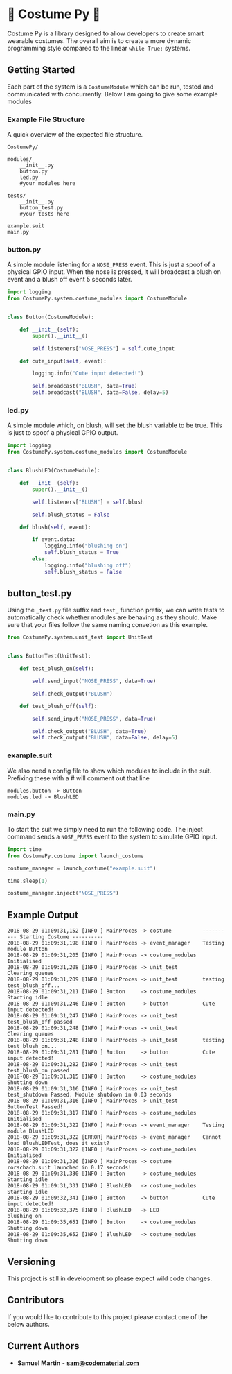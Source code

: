 # :tophat: Costume Py :tophat:

Costume Py is a library designed to allow developers to create smart wearable costumes. 
The overall aim is to create a more dynamic programming style compared to the linear `while True:` systems.

## Getting Started

Each part of the system is a `CostumeModule` which can be run, tested and communicated with concurrently.
Below I am going to give some example modules

### Example  File Structure

A quick overview of the expected file structure.

```text
CostumePy/

modules/
    __init__.py
    button.py
    led.py
    #your modules here

tests/
    __init__.py
    button_test.py
    #your tests here

example.suit
main.py

```

### button.py

A simple module listening for a `NOSE_PRESS` event. This is just a spoof of a physical GPIO input.
When the nose is pressed, it will broadcast a blush on event and a blush off event 5 seconds later.


```python
import logging
from CostumePy.system.costume_modules import CostumeModule


class Button(CostumeModule):

    def __init__(self):
        super().__init__()

        self.listeners["NOSE_PRESS"] = self.cute_input

    def cute_input(self, event):

        logging.info("Cute input detected!")

        self.broadcast("BLUSH", data=True)
        self.broadcast("BLUSH", data=False, delay=5)
```

### led.py

A simple module which, on blush, will set the blush variable to be true. This is just to spoof a physical GPIO output.


```python
import logging
from CostumePy.system.costume_modules import CostumeModule


class BlushLED(CostumeModule):

    def __init__(self):
        super().__init__()

        self.listeners["BLUSH"] = self.blush

        self.blush_status = False

    def blush(self, event):

        if event.data:
            logging.info("blushing on")
            self.blush_status = True
        else:
            logging.info("blushing off")
            self.blush_status = False
```

## button_test.py

Using the `_test.py` file suffix and `test_` function prefix, we can write tests to automatically check whether modules are behaving as they should.
Make sure that your files follow the same naming convetion as this example.

```python
from CostumePy.system.unit_test import UnitTest


class ButtonTest(UnitTest):

    def test_blush_on(self):

        self.send_input("NOSE_PRESS", data=True)

        self.check_output("BLUSH")

    def test_blush_off(self):

        self.send_input("NOSE_PRESS", data=True)

        self.check_output("BLUSH", data=True)
        self.check_output("BLUSH", data=False, delay=5)
```


### example.suit

We also need a config file to show which modules to include in the suit. Prefixing these with a # will comment out that line

```
modules.button -> Button
modules.led -> BlushLED
```

### main.py

To start the suit we simply need to run the following code. The inject command sends a `NOSE_PRESS` event to the system to simulate GPIO input.

```python
import time
from CostumePy.costume import launch_costume

costume_manager = launch_costume("example.suit")

time.sleep(1)

costume_manager.inject("NOSE_PRESS")
```

## Example Output

```text
2018-08-29 01:09:31,152 [INFO ] MainProces -> costume          ---------- Starting Costume ----------
2018-08-29 01:09:31,198 [INFO ] MainProces -> event_manager    Testing module Button
2018-08-29 01:09:31,205 [INFO ] MainProces -> costume_modules  Initialised
2018-08-29 01:09:31,208 [INFO ] MainProces -> unit_test        Clearing queues
2018-08-29 01:09:31,209 [INFO ] MainProces -> unit_test        testing test_blush_off...
2018-08-29 01:09:31,211 [INFO ] Button     -> costume_modules  Starting idle
2018-08-29 01:09:31,246 [INFO ] Button     -> button           Cute input detected!
2018-08-29 01:09:31,247 [INFO ] MainProces -> unit_test        test_blush_off passed
2018-08-29 01:09:31,248 [INFO ] MainProces -> unit_test        Clearing queues
2018-08-29 01:09:31,248 [INFO ] MainProces -> unit_test        testing test_blush_on...
2018-08-29 01:09:31,281 [INFO ] Button     -> button           Cute input detected!
2018-08-29 01:09:31,282 [INFO ] MainProces -> unit_test        test_blush_on passed
2018-08-29 01:09:31,315 [INFO ] Button     -> costume_modules  Shutting down
2018-08-29 01:09:31,316 [INFO ] MainProces -> unit_test        test_shutdown Passed, Module shutdown in 0.03 seconds
2018-08-29 01:09:31,316 [INFO ] MainProces -> unit_test        ButtonTest Passed!
2018-08-29 01:09:31,317 [INFO ] MainProces -> costume_modules  Initialised
2018-08-29 01:09:31,322 [INFO ] MainProces -> event_manager    Testing module BlushLED
2018-08-29 01:09:31,322 [ERROR] MainProces -> event_manager    Cannot load BlushLEDTest, does it exist?
2018-08-29 01:09:31,322 [INFO ] MainProces -> costume_modules  Initialised
2018-08-29 01:09:31,326 [INFO ] MainProces -> costume          rorschach.suit launched in 0.17 seconds!
2018-08-29 01:09:31,330 [INFO ] Button     -> costume_modules  Starting idle
2018-08-29 01:09:31,331 [INFO ] BlushLED   -> costume_modules  Starting idle
2018-08-29 01:09:32,341 [INFO ] Button     -> button           Cute input detected!
2018-08-29 01:09:32,375 [INFO ] BlushLED   -> LED              blushing on
2018-08-29 01:09:35,651 [INFO ] Button     -> costume_modules  Shutting down
2018-08-29 01:09:35,652 [INFO ] BlushLED   -> costume_modules  Shutting down
```


## Versioning

This project is still in development so please expect wild code changes.

## Contributors

If you would like to contribute to this project please contact one of the below authors.

## Current Authors

* **Samuel Martin** - [**sam@codematerial.com**](sam@codematerial.com)